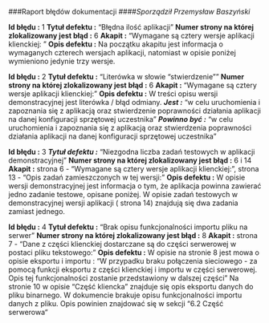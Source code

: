 ###Raport błędów dokumentacji
####*Sporządził Przemysław Baszyński*

**Id błędu :** 1
**Tytuł defektu :** “Błędna ilość aplikacji”
**Numer strony na której zlokalizowany jest błąd :** 6
**Akapit :** “Wymagane są cztery wersje aplikacji klienckiej: ”
**Opis defektu :** Na początku akapitu jest informacja o wymaganych czterech wersjach aplikacji, natomiast w opisie poniżej wymieniono jedynie trzy wersje.

**Id błędu :** 2
**Tytuł defektu :** “Literówka w słowie “stwierdzenie””
**Numer strony na której zlokalizowany jest błąd :** 6
**Akapit :** “Wymagane są cztery wersje aplikacji klienckiej:”
**Opis defektu :** W treści opisu wersji demonstracyjnej jest literówka / błąd odmiany. 
***Jest :*** “w celu uruchomienia i zapoznania się z aplikacją oraz stwierdzenie poprawności działania aplikacji na danej konfiguracji sprzętowej uczestnika”
***Powinno być :*** “w celu uruchomienia i zapoznania się z aplikacją oraz stwierdzenia poprawności działania aplikacji na danej konfiguracji sprzętowej uczestnika”

**Id błędu :** 3
***Tytuł defektu :*** “Niezgodna liczba zadań testowych w aplikacji demonstracyjnej”
**Numer strony na której zlokalizowany jest błąd :** 6 i 14
**Akapit :** strona 6 - “Wymagane są cztery wersje aplikacji klienckiej:”, strona 13 - “Opis zadań zamieszczonych w tej wersji:”
**Opis defektu :** W opisie wersji demonstracyjnej jest informacja o tym, że aplikacja powinna zawierać jedno zadanie testowe, opisane poniżej. W opisie zadań testowych w demonstracyjnej wersji aplikacji ( strona 14) znajdują się dwa zadania zamiast jednego.

**Id błędu :** 4
**Tytuł defektu :** “Brak opisu funkcjonalności importu pliku na serwer” 
**Numer strony na której zlokalizowany jest błąd :** 8
**Akapit :** strona 7 - “Dane z części klienckiej dostarczane są do części serwerowej w postaci pliku tekstowego:”
**Opis defektu :** W opisie na stronie 8 jest mowa o opisie eksportu i importu : “W przypadku braku połączenia sieciowego - za pomocą funkcji eksportu z części klienckiej i importu w części serwerowej. Opis tej funkcjonalności zostanie przedstawiony w dalszej części”
Na stronie 10 w opisie “Część kliencka” znajduje się opis eksportu danych do pliku binarnego. W dokumencie brakuje opisu funkcjonalności importu danych z pliku. Opis powinien znajdować się w sekcji “6.2 Część serwerowa“
